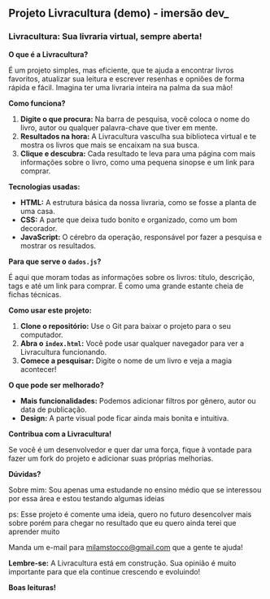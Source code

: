 ## **Projeto Livracultura (demo) - imersão dev_**

### **Livracultura: Sua livraria virtual, sempre aberta!** 

**O que é a Livracultura?**

É um projeto simples, mas eficiente, que te ajuda a encontrar livros favoritos, atualizar sua leitura e escrever resenhas e opniões de forma rápida e fácil. Imagina ter uma livraria inteira na palma da sua mão! 

**Como funciona?**

1. **Digite o que procura:** Na barra de pesquisa, você coloca o nome do livro, autor ou qualquer palavra-chave que tiver em mente.
2. **Resultados na hora:** A Livracultura vasculha sua biblioteca virtual e te mostra os livros que mais se encaixam na sua busca.
3. **Clique e descubra:** Cada resultado te leva para uma página com mais informações sobre o livro, como uma pequena sinopse e um link para comprar.

**Tecnologias usadas:**

* **HTML:** A estrutura básica da nossa livraria, como se fosse a planta de uma casa.
* **CSS:** A parte que deixa tudo bonito e organizado, como um bom decorador.
* **JavaScript:** O cérebro da operação, responsável por fazer a pesquisa e mostrar os resultados.

**Para que serve o `dados.js`?**

É aqui que moram todas as informações sobre os livros: título, descrição, tags e até um link para comprar. É como uma grande estante cheia de fichas técnicas.

**Como usar este projeto:**

1. **Clone o repositório:** Use o Git para baixar o projeto para o seu computador.
2. **Abra o `index.html`:** Você pode usar qualquer navegador para ver a Livracultura funcionando.
3. **Comece a pesquisar:** Digite o nome de um livro e veja a magia acontecer!

**O que pode ser melhorado?**

* **Mais funcionalidades:** Podemos adicionar filtros por gênero, autor ou data de publicação.
* **Design:** A parte visual pode ficar ainda mais bonita e intuitiva.

**Contribua com a Livracultura!**

Se você é um desenvolvedor e quer dar uma força, fique à vontade para fazer um fork do projeto e adicionar suas próprias melhorias. 

**Dúvidas?**

Sobre mim: Sou apenas uma estudande no ensino médio que se interessou por essa área e estou testando algumas ideias

ps: Esse projeto é comente uma ideia, quero no futuro desencolver mais sobre porém para chegar no resultado que eu quero ainda terei que aprender muito 

Manda um e-mail para milamstocco@gmail.com que a gente te ajuda! 

**Lembre-se:** A Livracultura está em construção. Sua opinião é muito importante para que ela continue crescendo e evoluindo!

**Boas leituras!**
